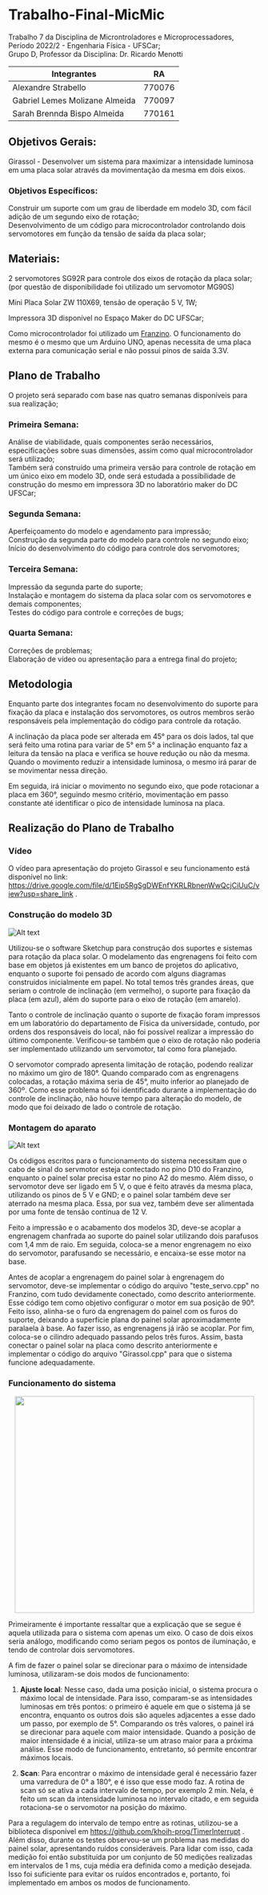 # Trabalho-Final-MicMic
Trabalho 7 da Disciplina de Microntroladores e Microprocessadores, Período 2022/2 - Engenharia Física - UFSCar;\
Grupo D, Professor da Disciplina: Dr. Ricardo Menotti
<div align="center">
 
Integrantes|RA
------|:----:
Alexandre Strabello|770076
Gabriel Lemes Molizane Almeida|770097
Sarah Brennda Bispo Almeida|770161

 <div align="left">
  
## Objetivos Gerais:
Girassol - Desenvolver um sistema para maximizar a intensidade luminosa em uma placa solar através da movimentação da mesma em dois eixos. 

### Objetivos Específicos:
Construir um suporte com um grau de liberdade em modelo 3D, com fácil adição de um segundo eixo de rotação;\
Desenvolvimento de um código para microcontrolador controlando dois servomotores em função da tensão de saída da placa solar;
 
## Materiais:

2 servomotores SG92R para controle dos eixos de rotação da placa solar; (por questão de disponibilidade foi utilizado um servomotor MG90S)

Mini Placa Solar ZW 110X69, tensão de operação 5 V, 1W;

Impressora 3D disponível no Espaço Maker do DC UFSCar;

Como microcontrolador foi utilizado um [Franzino](https://embarcados.com.br/franzino-open-hardware-de-baixo-custo/). O funcionamento do mesmo é o mesmo que um Arduino UNO, apenas necessita de uma placa externa para comunicação serial e não possui pinos de saída 3.3V.

## Plano de Trabalho

O projeto será separado com base nas quatro semanas disponíveis para sua realização;

### Primeira Semana:
Análise de viabilidade, quais componentes serão necessários, especificações sobre suas dimensões, assim como qual microcontrolador será utilizado;\
Também será construído uma primeira versão para controle de rotação em um único eixo em modelo 3D, onde será estudada a possibilidade de construção do mesmo em impressora 3D no laboratório maker do DC UFSCar;

### Segunda Semana:
Aperfeiçoamento do modelo e agendamento para impressão; \
Construção da segunda parte do modelo para controle no segundo eixo;\
Início do desenvolvimento do código para controle dos servomotores;

### Terceira Semana:
Impressão da segunda parte do suporte;\
Instalação e montagem do sistema da placa solar com os servomotores e demais componentes;\
Testes do código para controle e correções de bugs;

### Quarta Semana:
Correções de problemas;\
Elaboração de vídeo ou apresentação para a entrega final do projeto;

## Metodologia

Enquanto parte dos integrantes focam no desenvolvimento do suporte para fixação da placa e instalação dos servomotores, os outros membros serão responsáveis pela implementação do código para controle da rotação.

A inclinação da placa pode ser alterada em 45° para os dois lados, tal que será feito uma rotina para variar de 5° em 5° a inclinação enquanto faz a leitura da tensão na placa e verifica se houve redução ou não da mesma. Quando o movimento reduzir a intensidade luminosa, o mesmo irá parar de se movimentar nessa direção.

Em seguida, irá iniciar o movimento no segundo eixo, que pode rotacionar a placa em 360°, seguindo mesmo critério, movimentação em passo constante até identificar o pico de intensidade luminosa na placa.

## Realização do Plano de Trabalho

### Vídeo

O vídeo para apresentação do projeto Girassol e seu funcionamento está disponível no link: https://drive.google.com/file/d/1Eip5RgSgDWEnfYKRLRbnenWwQcjCiUuC/view?usp=share_link .


### Construção do modelo 3D

![Alt text](https://github.com/alestrab/Trabalho-Final-MicMic/blob/main/Imagens/Materiais/modelinho.png)

Utilizou-se o software Sketchup para construção dos suportes e sistemas para rotação da placa solar. O modelamento das engrenagens foi feito com base em objetos já existentes em um banco de projetos do aplicativo, enquanto o suporte foi pensado de acordo com alguns diagramas construidos inicialmente em papel. No total temos três grandes áreas, que seriam o controle de inclinação (em vermelho), o suporte para fixação da placa (em azul), além do suporte para o eixo de rotação (em amarelo).

Tanto o controle de inclinação quanto o suporte de fixação foram impressos em um laboratório do departamento de Física da universidade, contudo, por ordens dos responsáveis do local, não foi possível realizar a impressão do último componente. Verificou-se também que o eixo de rotação não poderia ser implementado utilizando um servomotor, tal como fora planejado.

O servomotor comprado apresenta limitação de rotação, podendo realizar no máximo um giro de 180°. Quando comparado com as engrenagens colocadas, a rotação máxima seria de 45°, muito inferior ao planejado de 360º. Como esse problema só foi identificado durante a implementação do controle de inclinação, não houve tempo para alteração do modelo, de modo que foi deixado de lado o controle de rotação.


### Montagem do aparato

![Alt text](https://github.com/alestrab/Trabalho-Final-MicMic/blob/main/Imagens/Circuitos/circuito.png)

Os códigos escritos para o funcionamento do sistema necessitam que o cabo de sinal do servmotor esteja contectado no pino D10 do Franzino, enquanto o painel solar precisa estar no pino A2 do mesmo. Além disso, o servomotor deve ser ligado em 5 V, o que é feito através da mesma placa, utilizando os pinos de 5 V e GND; e o painel solar também deve ser aterrado na mesma placa. Essa, por sua vez, também deve ser alimentada por uma fonte de tensão contínua de 12 V.

Feito a impressão e o acabamento dos modelos 3D, deve-se acoplar a engrenagem chanfrada ao suporte do painel solar utilizando dois parafusos com 1,4 mm de raio. Em seguida, coloca-se a menor engrenagem no eixo do servomotor, parafusando se necessário, e encaixa-se esse motor na base.

Antes de acoplar a engrenagem do painel solar à engrenagem do servomotor, deve-se implementar o código do arquivo "teste_servo.cpp" no Franzino, com tudo devidamente conectado, como descrito anteriormente. Esse código tem como objetivo configurar o motor em sua posição de 90°. Feito isso, alinha-se o furo da engrenagem do painel com os furos do suporte, deixando a superfície plana do painel solar aproximadamente paralaela à base. Ao fazer isso, as engrenagens já irão se acoplar. Por fim, coloca-se o cilindro adequado passando pelos três furos. Assim, basta conectar o painel solar na placa como descrito anteriormente e implementar o código do arquivo "Girassol.cpp" para que o sistema funcione adequadamente.

### Funcionamento do sistema

<p align="center">
  <img width="478" height="432" src="https://github.com/alestrab/Trabalho-Final-MicMic/blob/main/Imagens/Funcionamento/modelo.gif">
</p>

Primeiramente é importante ressaltar que a explicação que se segue é aquela utilizada para o sistema com apenas um eixo. O caso de dois eixos seria análogo, modificando como seriam pegos os pontos de iluminação, e tendo de controlar dois servomotores. 

A fim de fazer o painel solar se direcionar para o máximo de intensidade luminosa, utilizaram-se dois modos de funcionamento:

1. **Ajuste local**:
Nesse caso, dada uma posição inicial, o sistema procura o máximo local de intensidade. Para isso, comparam-se as intensidades luminosas em três pontos: o primeiro é aquele em que o sistema já se encontra, enquanto os outros dois são aqueles adjacentes a esse dado um passo, por exemplo de 5°. Comparando os três valores, o painel irá se direcionar para aquele com maior intensidade. Quando a posição de maior intensidade é a inicial, utiliza-se um atraso maior para a próxima análise. Esse modo de funcionamento, entretanto, só permite encontrar máximos locais.

2. **Scan**:
Para encontrar o máximo de intensidade geral é necessário fazer uma varredura de 0° a 180°, e é isso que esse modo faz. A rotina de scan só se ativa a cada intervalo de tempo, por exemplo 2 min. Nela, é feito um scan da intensidade luminosa no intervalo citado, e em seguida rotaciona-se o servomotor na posição do máximo.

Para a regulagem do intervalo de tempo entre as rotinas, utilizou-se a biblioteca disponível em https://github.com/khoih-prog/TimerInterrupt . Além disso, durante os testes observou-se um problema nas medidas do painel solar, apresentando ruídos consideráveis. Para lidar com isso, cada medição foi então substituída por um conjunto de 50 medições realizadas em intervalos de 1 ms, cuja média era definida como a medição desejada. Isso foi suficiente para evitar os ruídos encontrados e, portanto, foi implementado em ambos os modos de funcionamento.
